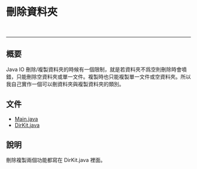 # 刪除資料夾

<br>

-----------------------------

## 概要

Java IO 刪除/複製資料夾的時候有一個限制，就是若資料夾不爲空則刪除時會噴錯，只能刪除空資料夾或單一文件。複製時也只能複製單一文件或空資料夾。所以我自己實作一個可以刪資料夾與複製資料夾的類別。

## 文件

* [Main.java](./Main.java)
* [DirKit.java](./DirKit.java)

## 說明

刪除複製兩個功能都寫在 DirKit.java 裡面。
